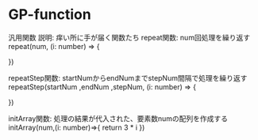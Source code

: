 # GP-function
汎用関数
説明: 痒い所に手が届く関数たち
repeat関数: num回処理を繰り返す
repeat(num, (i: number) => {
    
})

repeatStep関数: startNumからendNumまでstepNum間隔で処理を繰り返す
repeatStep(startNum ,endNum ,stepNum, (i: number) => {
    
})

initArray関数: 処理の結果が代入された、要素数numの配列を作成する
initArray(num,(i: number)=>{
    return 3 * i
})
